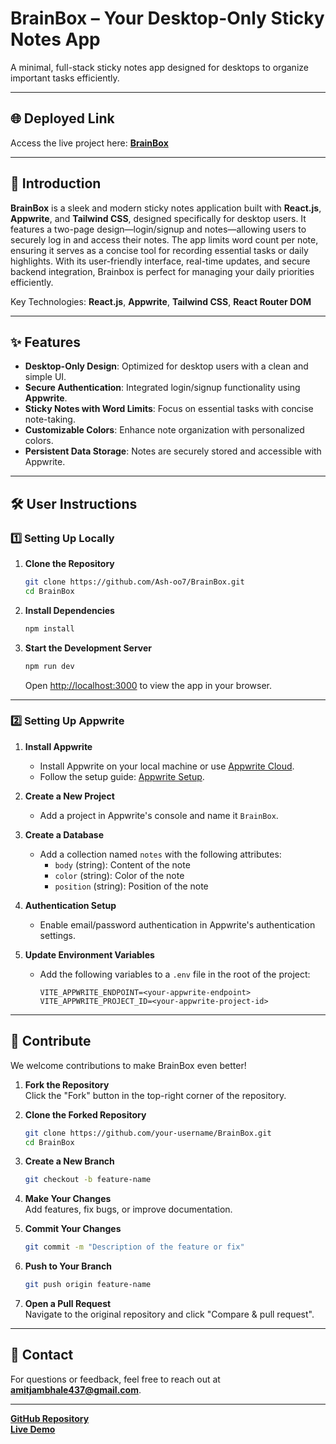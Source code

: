 # BrainBox – Your Desktop-Only Sticky Notes App  
A minimal, full-stack sticky notes app designed for desktops to organize important tasks efficiently.  

---

## 🌐 Deployed Link  
Access the live project here: **[BrainBox](https://brain-box-eta.vercel.app)**  

---

## 📖 Introduction  
**BrainBox** is a sleek and modern sticky notes application built with **React.js**, **Appwrite**, and **Tailwind CSS**, designed specifically for desktop users. It features a two-page design—login/signup and notes—allowing users to securely log in and access their notes. The app limits word count per note, ensuring it serves as a concise tool for recording essential tasks or daily highlights. With its user-friendly interface, real-time updates, and secure backend integration, Brainbox is perfect for managing your daily priorities efficiently.  

Key Technologies: **React.js**, **Appwrite**, **Tailwind CSS**, **React Router DOM**  

---

## ✨ Features  
- **Desktop-Only Design**: Optimized for desktop users with a clean and simple UI.  
- **Secure Authentication**: Integrated login/signup functionality using **Appwrite**.  
- **Sticky Notes with Word Limits**: Focus on essential tasks with concise note-taking.  
- **Customizable Colors**: Enhance note organization with personalized colors.  
- **Persistent Data Storage**: Notes are securely stored and accessible with Appwrite.  

---

## 🛠️ User Instructions  

### 1️⃣ Setting Up Locally  

1. **Clone the Repository**  
   ```bash
   git clone https://github.com/Ash-oo7/BrainBox.git
   cd BrainBox
   ```

2. **Install Dependencies**  
   ```bash
   npm install
   ```

3. **Start the Development Server**  
   ```bash
   npm run dev
   ```
   Open [http://localhost:3000](http://localhost:3000) to view the app in your browser.  

---

### 2️⃣ Setting Up Appwrite  

1. **Install Appwrite**  
   - Install Appwrite on your local machine or use [Appwrite Cloud](https://appwrite.io).  
   - Follow the setup guide: [Appwrite Setup](https://appwrite.io/docs/installation).  

2. **Create a New Project**  
   - Add a project in Appwrite's console and name it `BrainBox`.  

3. **Create a Database**  
   - Add a collection named `notes` with the following attributes:  
     - `body` (string): Content of the note  
     - `color` (string): Color of the note  
     - `position` (string): Position of the note  

4. **Authentication Setup**  
   - Enable email/password authentication in Appwrite's authentication settings.  

5. **Update Environment Variables**  
   - Add the following variables to a `.env` file in the root of the project:  
     ```env
     VITE_APPWRITE_ENDPOINT=<your-appwrite-endpoint>
     VITE_APPWRITE_PROJECT_ID=<your-appwrite-project-id>
     ```

---

## 🤝 Contribute  

We welcome contributions to make BrainBox even better!  

1. **Fork the Repository**  
   Click the "Fork" button in the top-right corner of the repository.  

2. **Clone the Forked Repository**  
   ```bash
   git clone https://github.com/your-username/BrainBox.git
   cd BrainBox
   ```

3. **Create a New Branch**  
   ```bash
   git checkout -b feature-name
   ```

4. **Make Your Changes**  
   Add features, fix bugs, or improve documentation.  

5. **Commit Your Changes**  
   ```bash
   git commit -m "Description of the feature or fix"
   ```

6. **Push to Your Branch**  
   ```bash
   git push origin feature-name
   ```

7. **Open a Pull Request**  
   Navigate to the original repository and click "Compare & pull request".  

---

## 📧 Contact  
For questions or feedback, feel free to reach out at **amitjambhale437@gmail.com**.  

---

**[GitHub Repository](https://github.com/Ash-oo7/BrainBox)**  
**[Live Demo](https://brain-box-eta.vercel.app)**
